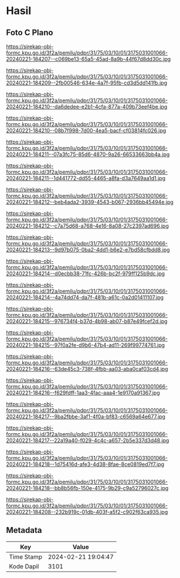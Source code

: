 # Hasil

## Foto C Plano

https://sirekap-obj-formc.kpu.go.id/3f2a/pemilu/pdpr/31/75/03/10/01/3175031001066-20240221-184207--c069be13-65a5-45ad-8a9b-44f67d8dd30c.jpg

https://sirekap-obj-formc.kpu.go.id/3f2a/pemilu/pdpr/31/75/03/10/01/3175031001066-20240221-184209--2fb00546-634e-4a7f-95fb-cd3d5dd141fb.jpg

https://sirekap-obj-formc.kpu.go.id/3f2a/pemilu/pdpr/31/75/03/10/01/3175031001066-20240221-184210--da6dedee-e2b1-4cfa-877a-409b73eef4be.jpg

https://sirekap-obj-formc.kpu.go.id/3f2a/pemilu/pdpr/31/75/03/10/01/3175031001066-20240221-184210--08b7f998-7d00-4ea5-bacf-cf03814fc026.jpg

https://sirekap-obj-formc.kpu.go.id/3f2a/pemilu/pdpr/31/75/03/10/01/3175031001066-20240221-184211--07a3fc75-85d6-4870-9a26-66533663bb4a.jpg

https://sirekap-obj-formc.kpu.go.id/3f2a/pemilu/pdpr/31/75/03/10/01/3175031001066-20240221-184211--1d441772-dd55-4465-a8fa-d3a7649aa1d1.jpg

https://sirekap-obj-formc.kpu.go.id/3f2a/pemilu/pdpr/31/75/03/10/01/3175031001066-20240221-184212--beb4ada2-3939-4543-b067-2936bb45494e.jpg

https://sirekap-obj-formc.kpu.go.id/3f2a/pemilu/pdpr/31/75/03/10/01/3175031001066-20240221-184212--c7a75d68-a768-4e16-8a08-27c2397ad696.jpg

https://sirekap-obj-formc.kpu.go.id/3f2a/pemilu/pdpr/31/75/03/10/01/3175031001066-20240221-184213--9d97b075-0ba2-4dd1-b6e2-e7bd58cfbdd8.jpg

https://sirekap-obj-formc.kpu.go.id/3f2a/pemilu/pdpr/31/75/03/10/01/3175031001066-20240221-184214--d0ecbb38-71fc-426b-bc2f-979ff125b9dc.jpg

https://sirekap-obj-formc.kpu.go.id/3f2a/pemilu/pdpr/31/75/03/10/01/3175031001066-20240221-184214--4a74dd74-da7f-481b-a61c-0a2d01411107.jpg

https://sirekap-obj-formc.kpu.go.id/3f2a/pemilu/pdpr/31/75/03/10/01/3175031001066-20240221-184215--976734f4-b37d-4b98-ab07-b87e49fcef2d.jpg

https://sirekap-obj-formc.kpu.go.id/3f2a/pemilu/pdpr/31/75/03/10/01/3175031001066-20240221-184215--97f0a2fe-d9b6-47b4-ad11-269f99774761.jpg

https://sirekap-obj-formc.kpu.go.id/3f2a/pemilu/pdpr/31/75/03/10/01/3175031001066-20240221-184216--63de45c3-738f-4fbb-aa03-aba0caf03cd4.jpg

https://sirekap-obj-formc.kpu.go.id/3f2a/pemilu/pdpr/31/75/03/10/01/3175031001066-20240221-184216--f629fdff-1aa3-4fac-aaa4-1e9170a91367.jpg

https://sirekap-obj-formc.kpu.go.id/3f2a/pemilu/pdpr/31/75/03/10/01/3175031001066-20240221-184217--9ba2fbbe-3af1-4f0a-bf83-c6569a64e677.jpg

https://sirekap-obj-formc.kpu.go.id/3f2a/pemilu/pdpr/31/75/03/10/01/3175031001066-20240221-184217--22a19a40-f029-4c4c-a657-2b5e337d3d48.jpg

https://sirekap-obj-formc.kpu.go.id/3f2a/pemilu/pdpr/31/75/03/10/01/3175031001066-20240221-184218--1d75416d-afe3-4d38-8fae-8ce0819ed7f7.jpg

https://sirekap-obj-formc.kpu.go.id/3f2a/pemilu/pdpr/31/75/03/10/01/3175031001066-20240221-184218--bb8b56fb-150e-4175-9b29-c9a52796027c.jpg

https://sirekap-obj-formc.kpu.go.id/3f2a/pemilu/pdpr/31/75/03/10/01/3175031001066-20240221-184208--232b919c-01db-403f-a5f2-c902f63ca935.jpg


## Metadata

| Key        | Value               |
| ---------- | ------------------- |
| Time Stamp | 2024-02-21 19:04:47 |
| Kode Dapil | 3101                |



